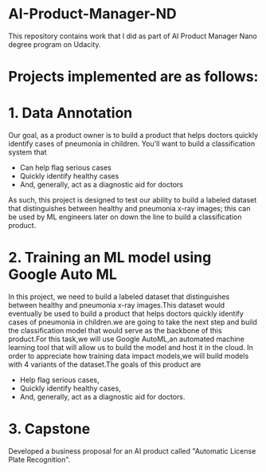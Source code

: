 # AI-Product-Manager-ND
This repository contains work that I did as part of AI Product Manager Nano degree program on Udacity.


# Projects implemented are as follows:
# 1. Data Annotation
Our goal, as a product owner is to build a product that helps doctors quickly identify cases of pneumonia in children. You'll want to build a classification system that

* Can help flag serious cases
* Quickly identify healthy cases
* And, generally, act as a diagnostic aid for doctors

As such, this project is designed to test our ability to build a labeled dataset that distinguishes between healthy and pneumonia x-ray images; this can be used by ML engineers later on down the line to build a classification product.

# 2. Training an ML model using Google Auto ML
In this project, we need to build a labeled dataset that distinguishes between healthy and pneumonia x-ray images.This dataset would eventually be used to build a product that helps doctors quickly identify cases of pneumonia in children.we are going to take the next step and build the classification model that would serve as the backbone of this product.For this task,we will use Google AutoML,an automated machine learning tool that will allow us to build the model and host it in the cloud. In order to appreciate how training data impact models,we will build models with 4 variants of the dataset.The goals of this product are

* Help flag serious cases,
* Quickly identify healthy cases,
* And, generally, act as a diagnostic aid for doctors.

# 3. Capstone
Developed a business proposal for an AI product called "Automatic License Plate Recognition".
